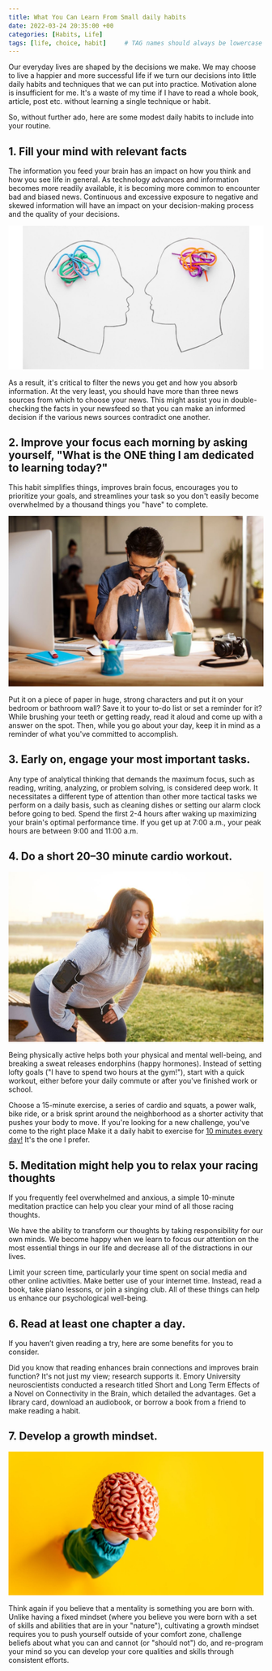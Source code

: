 ```yaml
---
title: What You Can Learn From Small daily habits
date: 2022-03-24 20:35:00 +00
categories: [Habits, Life]
tags: [life, choice, habit]     # TAG names should always be lowercase
---
```


Our everyday lives are shaped by the decisions we make. We may choose to live a happier and more successful life if we turn our decisions into little daily habits and techniques that we can put into practice. Motivation alone is insufficient for me. It's a waste of my time if I have to read a whole book, article, post etc. without learning a single technique or habit.

So, without further ado, here are some modest daily habits to include into your routine.
## 1. Fill your mind with relevant facts

The information you feed your brain has an impact on how you think and how you see life in general. As technology advances and information becomes more readily available, it is becoming more common to encounter bad and biased news. Continuous and excessive exposure to negative and skewed information will have an impact on your decision-making process and the quality of your decisions.

![mind information](/assets/img/mind-information.jpg)

As a result, it's critical to filter the news you get and how you absorb information. At the very least, you should have more than three news sources from which to choose your news. This might assist you in double-checking the facts in your newsfeed so that you can make an informed decision if the various news sources contradict one another.

## 2. Improve your focus each morning by asking yourself, "What is the ONE thing I am dedicated to learning today?"

This habit simplifies things, improves brain focus, encourages you to prioritize your goals, and streamlines your task so you don't easily become overwhelmed by a thousand things you "have" to complete. 

![focus](/assets/img/focus.jpg)

Put it on a piece of paper in huge, strong characters and put it on your bedroom or bathroom wall? Save it to your to-do list or set a reminder for it? While brushing your teeth or getting ready, read it aloud and come up with a answer on the spot. Then, while you go about your day, keep it in mind as a reminder of what you've committed to accomplish.

## 3. Early on, engage your most important tasks.

Any type of analytical thinking that demands the maximum focus, such as reading, writing, analyzing, or problem solving, is considered deep work. It necessitates a different type of attention than other more tactical tasks we perform on a daily basis, such as cleaning dishes or setting our alarm clock before going to bed. Spend the first 2-4 hours after waking up maximizing your brain's optimal performance time. If you get up at 7:00 a.m., your peak hours are between 9:00 and 11:00 a.m.

## 4. Do a short 20–30 minute cardio workout.

![woman jog](/assets/img/woman-jog.jpg)

Being physically active helps both your physical and mental well-being, and breaking a sweat releases endorphins (happy hormones). Instead of setting lofty goals ("I have to spend two hours at the gym!"), start with a quick workout, either before your daily commute or after you've finished work or school. 

Choose a 15-minute exercise, a series of cardio and squats, a power walk, bike ride, or a brisk sprint around the neighborhood as a shorter activity that pushes your body to move. If you're looking for a new challenge, you've come to the right place Make it a daily habit to exercise for [10 minutes every day!](https://youtu.be/3sEeVJEXTfY) It's the one I prefer.

## 5. Meditation might help you to relax your racing thoughts

If you frequently feel overwhelmed and anxious, a simple 10-minute meditation practice can help you clear your mind of all those racing thoughts. 

We have the ability to transform our thoughts by taking responsibility for our own minds. We become happy when we learn to focus our attention on the most essential things in our life and decrease all of the distractions in our lives.

Limit your screen time, particularly your time spent on social media and other online activities. Make better use of your internet time. Instead, read a book, take piano lessons, or join a singing club. All of these things can help us enhance our psychological well-being.

## 6. Read at least one chapter a day.

If you haven’t given reading a try, here are some benefits for you to consider. 

Did you know that reading enhances brain connections and improves brain function? It's not just my view; research supports it. Emory University neuroscientists conducted a research titled Short and Long Term Effects of a Novel on Connectivity in the Brain, which detailed the advantages. Get a library card, download an audiobook, or borrow a book from a friend to make reading a habit.

## 7. Develop a growth mindset.

![growth mindset](/assets/img/growth-mindset.jpg)

Think again if you believe that a mentality is something you are born with. Unlike having a fixed mindset (where you believe you were born with a set of skills and abilities that are in your "nature"), cultivating a growth mindset requires you to push yourself outside of your comfort zone, challenge beliefs about what you can and cannot (or "should not") do, and re-program your mind so you can develop your core qualities and skills through consistent efforts.
